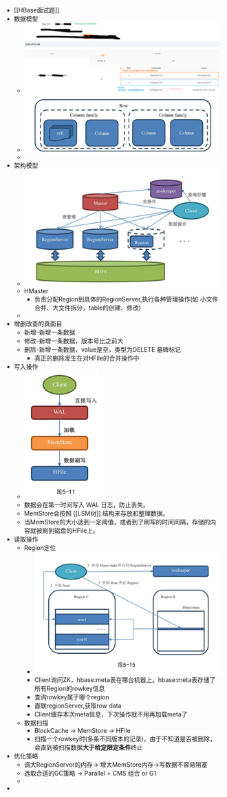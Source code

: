 - [[HBase面试题]]
- 数据模型
	- ![image.png](../assets/image_1675244232658_0.png)
	- ![image.png](../assets/image_1675249626897_0.png)
	-
- 架构模型
	- ![image.png](../assets/image_1675244649687_0.png)
	- HMaster
		- 负责分配Region到具体的RegionServer,执行各种管理操作(如 小文件合并、大文件拆分，table的创建、修改)
	-
- 增删改查的真面目
	- 新增-新增一条数据
	- 修改-新增一条数据，版本号比之前大
	- 删除-新增一条数据，value是空，类型为DELETE 墓碑标记
		- 真正的删除发生在对HFile的合并操作中
- 写入操作
	- ![image.png](../assets/image_1675755459778_0.png)
	- 数据会在第一时间写入 WAL 日志，防止丢失。
	- MemStore会按照 [[LSM树]] 结构来存放和整理数据。
	- 当MemStore的大小达到一定阈值，或者到了刷写的时间间隔，存储的内容就被刷到磁盘的HFile上。
- 读取操作
	- Region定位
		- ![image.png](../assets/image_1675756415027_0.png)
		- Client询问ZK，hbase:meta表在哪台机器上。hbase:meta表存储了所有Region的rowkey信息
		- 查询rowkey属于哪个region
		- 直联regionServer,获取row data
		- Client缓存本次meta信息，下次操作就不用再加载meta了
	- 数据扫描
		- BlockCache -> MemStore -> HFile
		- 扫描一个rowkey时(多条不同版本的记录)，由于不知道是否被删除，会直到被扫描数据**大于给定限定条件**终止
- 优化策略
	- 调大RegionServer的内存-> 增大MemStore内存->写数据不容易阻塞
	- 选取合适的GC策略 -> Parallel + CMS 组合 or G1
	-
-